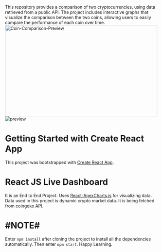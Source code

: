 This repository provides a comparison of two cryptocurrencies, using data retrieved from a public API. The project includes interactive graphs that visualize the comparison between the two coins, allowing users to easily compare the performance of each coin over time.
<img src="[https://i.ibb.co/kyVLp4Q/Coin-Comparison-Preview.webp](https://i.ibb.co/kyVLp4Q/Coin-Comparison-Preview.webp)" alt="Coin-Comparison-Preview" style="height: 300px; width:500px;"/>
![preview](https://i.ibb.co/kyVLp4Q/Coin-Comparison-Preview.webp "MarineGEO logo")
# Getting Started with Create React App

This project was bootstrapped with [Create React App](https://github.com/facebook/create-react-app).

# React JS Live Dashboard
It is an End to End Project. Uses [React-ApexCharts.js](https://apexcharts.com/react-chart-demos/) for visualizing data.
Data used in this project is dynamic crypto market data. It is being fetched from [coingeko API](https://www.coingecko.com/en/api/documentation).

# #NOTE# #
Enter `npm install` after cloning the project to install all the dependencies automatically.
Then enter `npm start`.
Happy Learning.
